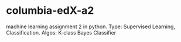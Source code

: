# columbia-edX-a2
machine learning assignment 2 in python.
Type: Supervised Learning, Classification.
Algos: K-class Bayes Classifier
